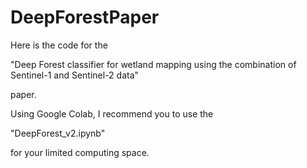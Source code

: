 # DeepForestPaper

Here is the code for the

"Deep Forest classifier for wetland mapping using the combination of Sentinel-1 and Sentinel-2 data"

paper.

Using Google Colab, I recommend you to use the 

"DeepForest_v2.ipynb" 

for your limited computing space.

